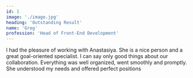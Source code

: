 ```yaml
---
id: 1
image: './image.jpg'
heading: 'Outstanding Result'
name: 'Greg'
profession: 'Head of Front-End Development'
---
```

I had the pleasure of working with Anastasiya. She is a nice person and a great goal-oriented specialist. I can say only good things about our collaboration. Everything was well organized, went smoothly and promptly. She understood my needs and offered perfect positions